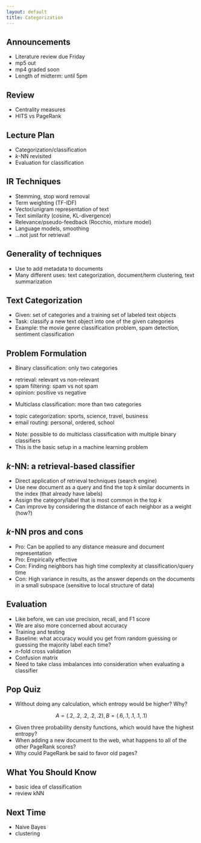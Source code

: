 ```yaml
---
layout: default
title: Categorization
---
```


## Announcements

- Literature review due Friday
- mp5 out
- mp4 graded soon
- Length of midterm: until 5pm

## Review

- Centrality measures
- HITS vs PageRank

## Lecture Plan

- Categorization/classification
- $k$-NN revisited
- Evaluation for classification

## IR Techniques

- Stemming, stop word removal
- Term weighting (TF-IDF)
- Vector/unigram representation of text
- Text similarity (cosine, KL-divergence)
- Relevance/pseudo-feedback (Rocchio, mixture model)
- Language models, smoothing
- ...not just for retrieval!

## Generality of techniques

- Use to add metadata to documents
- Many different uses: text categorization, document/term clustering, text
  summarization

## Text Categorization

- Given: set of categories and a training set of labeled text objects
- Task: classify a new text object into one of the given categories
- Example: the movie genre classification problem, spam detection, sentiment
  classification

## Problem Formulation

- Binary classification: only two categories
 * retrieval: relevant vs non-relevant
 * spam filtering: spam vs not spam
 * opinion: positive vs negative
- Multiclass classification: more than two categories
 * topic categorization: sports, science, travel, business
 * email routing: personal, ordered, school
- Note: possible to do multiclass classification with multiple binary
  classifiers
- This is the basic setup in a machine learning problem

## $k$-NN: a retrieval-based classifier

- Direct application of retrieval techniques (search engine)
- Use new document as a query and find the top $k$ similar documents in the
  index (that already have labels)
- Assign the category/label that is most common in the top $k$
- Can improve by considering the distance of each neighbor as a weight (how?)

## $k$-NN pros and cons

- Pro: Can be applied to any distance measure and document representation
- Pro: Empirically effective
- Con: Finding neighbors has high time complexity at classification/query time
- Con: High variance in results, as the answer depends on the documents in a
  small subspace (sensitive to local structure of data)

## Evaluation

- Like before, we can use precision, recall, and F1 score
- We are also more concerned about accuracy
- Training and testing
- Baseline: what accuracy would you get from random guessing or guessing the
  majority label each time?
- $n$-fold cross validation
- Confusion matrix
- Need to take class imbalances into consideration when evaluating a classifier

## Pop Quiz

- Without doing any calculation, which entropy would be higher? Why?

$$A=(.2, .2, .2, .2, .2), B=(.6, .1, .1, .1, .1)$$

- Given three probability density functions, which would have the highest
  entropy?
- When adding a new document to the web, what happens to all of the
  other PageRank scores?
- Why could PageRank be said to favor old pages?

## What You Should Know

- basic idea of classification
- review kNN

## Next Time

- Naive Bayes
- clustering
